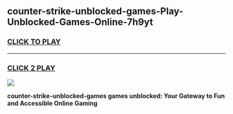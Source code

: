 
## counter-strike-unblocked-games-Play-Unblocked-Games-Online-7h9yt
<h3>
<a href="https://premium76.site?title=counter-strike-unblocked-games&ref=25A">CLICK TO PLAY</a></h3>
<hr>

<h3>
<a href="https://premium76.site?title=counter-strike-unblocked-games&ref=25A">CLICK 2 PLAY</a>
  
</h3>

<a href="https://premium76.site?title=counter-strike-unblocked-games&ref=25A"><img src="https://clearcache.store/games.png"></a>


**counter-strike-unblocked-games games unblocked: Your Gateway to Fun and Accessible Online Gaming**
